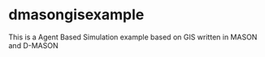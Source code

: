 # dmasongisexample
This is a Agent Based Simulation example based on GIS written in MASON and D-MASON
